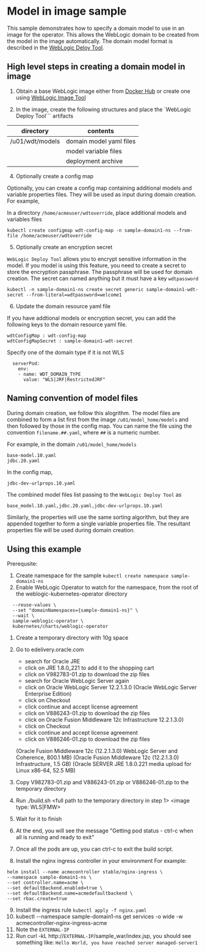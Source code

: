 # Model in image sample

This sample demonstrates how to specify a domain model to use in an image for the operator. This allows the WebLogic domain to be created from the model in the image automatically.  The domain model format is described in the [WebLogic Deloy Tool](https://github.com/oracle/weblogic-deploy-tooling).

## High level steps in creating a domain model in image

1. Obtain a base WebLogic image either from [Docker Hub](https://github.com/oracle/docker-images/tree/master/OracleWebLogic) or create one using [WebLogic Image Tool](https://github.com/oracle/weblogic-image-tool)

2. In the image, create the following structures and place the `WebLogic Deploy Tool``` artifacts

| directory | contents |
|-----------|----------|
| /u01/wdt/models| domain model yaml files |
|                | model variable files |
|                | deployment archive |


4. Optionally create a config map

Optionally, you can create a config map containing additional models and variable properties files. They will be used as input during domain creation. For example,

In a directory ```/home/acmeuser/wdtoverride```, place additional models and variables files

```kubectl create configmap wdt-config-map -n sample-domain1-ns --from-file /home/acmeuser/wdtoverride```


5. Optionally create an encryption secret

```WebLogic Deploy Tool``` allows you to encrypt sensitive information in the model.  If you model is using this feature, you need to create a secret to store the encryption passphrase.  The passphrase will be used for domain creation.  The secret can named anything but it must have a key ```wdtpassword```

```kubectl -n sample-domain1-ns create secret generic sample-domain1-wdt-secret --from-literal=wdtpassword=welcome1```


6. Update the domain resource yaml file

If you have addtional models or encryption secret, you can add the following keys to the domain resource yaml file.

```
wdtConfigMap : wdt-config-map
wdtConfigMapSecret : sample-domain1-wdt-secret
```

Specify one of the domain type if it is not WLS

```
  serverPod:
    env:
    - name: WDT_DOMAIN_TYPE
      value: "WLS|JRF|RestrictedJRF"
```

## Naming convention of model files

During domain creation, we follow this alogrithm.  The model files are combined to form a list first from the image ```/u01/model_home/models``` and then followed by those in the config map. You can name the file using the convention ```filename.##.yaml```, where ```##``` is a numeric number.  

For example, in the domain ```/u01/model_home/models``` 

```
base-model.10.yaml
jdbc.20.yaml
```

In the config map,

```
jdbc-dev-urlprops.10.yaml
```

The combined model files list passing to the ```WebLogic Deploy Tool``` as

```base_model.10.yaml,jdbc.20.yaml,jdbc-dev-urlprops.10.yaml```

Similarly, the properties will use the same sorting algorithm, but they are appended together to form a single variable properties file.  The resultant properties file will be used during domain creation.


## Using this example

Prerequsite:

1. Create namespace for the sample 
```kubectl create namespace sample-domain1-ns```
2. Enable WebLogic Operator to watch for the namespace, from the root of the weblogic-kubernetes-operator directory

```helm upgrade \
  --reuse-values \
  --set "domainNamespaces={sample-domain1-ns}" \
  --wait \
  sample-weblogic-operator \
  kubernetes/charts/weblogic-operator
```

1. Create a temporary directory with 10g space
2. Go to edelivery.oracle.com
    - search for Oracle JRE
    - click on JRE 1.8.0_221 to add it to the shopping cart
    - click on V982783-01.zip to download the zip files 
    - search for Oracle WebLogic Server again
    - click on Oracle WebLogic Server 12.2.1.3.0 (Oracle WebLogic Server Enterprise Edition)
    - click on Checkout
    - click continue and accept license agreement 
    - click on V886243-01.zip to download the zip files 
    - click on Oracle Fusion Middleware 12c Infrastructure 12.2.1.3.0)
    - click on Checkout
    - click continue and accept license agreement 
    - click on V886246-01.zip to download the zip files 

    (Oracle Fusion Middleware 12c (12.2.1.3.0) WebLogic Server and Coherence, 800.1 MB)
    (Oracle Fusion Middleware 12c (12.2.1.3.0) Infrastructure, 1.5 GB)
    (Oracle SERVER JRE 1.8.0.221 media upload for Linux x86-64, 52.5 MB)
3. Copy V982783-01.zip and V886243-01.zip or V886246-01.zip to the temporary directory
4. Run ./build.sh <full path to the temporary directory in step 1> <oracle support id capable to download patches> <password for the support id> <image type: WLS|FMW>

5. Wait for it to finish
6. At the end, you will see the message "Getting pod status - ctrl-c when all is running and ready to exit"
7. Once all the pods are up, you can ctrl-c to exit the build script.
8. Install the nginx ingress controller in your environment For example:
```
helm install --name acmecontroller stable/nginx-ingress \
--namespace sample-domain1-ns \
--set controller.name=acme \
--set defaultBackend.enabled=true \
--set defaultBackend.name=acmedefaultbackend \
--set rbac.create=true
```
9. Install the ingress rule ```kubectl apply -f nginx.yaml```
10. kubectl --namespace sample-domain1-ns get services -o wide -w acmecontroller-nginx-ingress-acme
11. Note the ```EXTERNAL-IP```
12. Run curl -kL http://```EXTERNAL-IP```/sample_war/index.jsp, you should see something like:
```Hello World, you have reached server managed-server1```














